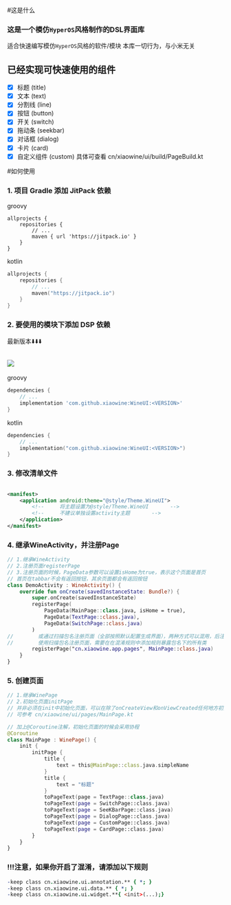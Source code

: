 #这是什么

### 这是一个模仿`HyperOS`风格制作的DSL界面库
适合快速编写模仿`HyperOS`风格的软件/模块
本库一切行为，与小米无关

## 已经实现可快速使用的组件

- [x] 标题 (title)
- [x] 文本 (text)
- [x] 分割线 (line)
- [x] 按钮 (button)
- [x] 开关 (switch)
- [x] 拖动条 (seekbar)
- [x] 对话框 (dialog)
- [x] 卡片 (card)
- [x] 自定义组件 (custom)
  具体可查看 cn/xiaowine/ui/build/PageBuild.kt

#如何使用

### 1. 项目 Gradle 添加 JitPack 依赖

groovy

```
allprojects {
    repositories {
        // ...
        maven { url 'https://jitpack.io' }
    }
}
```

kotlin

```kotlin
allprojects {
    repositories {
        // ...
        maven("https://jitpack.io")
    }
}
```

### 2. 要使用的模块下添加 DSP 依赖

最新版本⬇️⬇️⬇️

[![](https://jitpack.io/v/xiaowine/WineUI.svg)](https://jitpack.io/#xiaowine/WineUI/)
---
groovy

```groovy
dependencies {
    // ...
    implementation 'com.github.xiaowine:WineUI:<VERSION>'
}
```

kotlin

```kotlin
dependencies {
    // ...
    implementation("com.github.xiaowine:WineUI:<VERSION>")
}
```

### 3. 修改清单文件

```xml

<manifest>
    <application android:theme="@style/Theme.WineUI">
        <!--     将主题设置为@style/Theme.WineUI       -->
        <!--     不建议单独设置activity主题       -->
    </application>
</manifest>
```

### 4. 继承WineActivity，并注册Page

```kotlin
// 1.继承WineActivity
// 2.注册页面registerPage
// 3.注册页面的时候，PageData参数可以设置isHome为true，表示这个页面是首页
// 首页在tabbar不会有返回按钮，其余页面都会有返回按钮
class DemoActivity : WineActivity() {
    override fun onCreate(savedInstanceState: Bundle?) {
        super.onCreate(savedInstanceState)
        registerPage(
            PageData(MainPage::class.java, isHome = true),
            PageData(TextPage::class.java),
            PageData(SwitchPage::class.java)
        )
//        或通过扫描包名注册页面（全部按照默认配置生成界面），两种方式可以混用，后注册的覆盖先注册的
//        使用扫描包名注册页面，需要在在混淆规则中添加规则暴露包名下的所有类
        registerPage("cn.xiaowine.app.pages", MainPage::class.java)
    }
}
```

### 5. 创建页面

```kotlin
// 1.继承WinePage
// 2.初始化页面initPage
// 并非必须在init中初始化页面，可以在除了onCreateView和onViewCreated任何地方初始化页面，只需要加上一个reloadPage()方法
// 可参考 cn/xiaowine/ui/pages/MainPage.kt

// 加上@Coroutine注解，初始化页面的时候会采用协程
@Coroutine
class MainPage : WinePage() {
    init {
        initPage {
            title {
                text = this@MainPage::class.java.simpleName
            }
            title {
                text = "标题"
            }
            toPageText(page = TextPage::class.java)
            toPageText(page = SwitchPage::class.java)
            toPageText(page = SeeKBarPage::class.java)
            toPageText(page = DialogPage::class.java)
            toPageText(page = CustomPage::class.java)
            toPageText(page = CardPage::class.java)
        }
    }
}
```

### !!!注意，如果你开启了混淆，请添加以下规则

```pro
-keep class cn.xiaowine.ui.annotation.** { *; }
-keep class cn.xiaowine.ui.data.** { *; }
-keep class cn.xiaowine.ui.widget.**{ <init>(...);}
```
